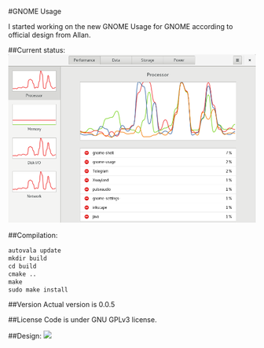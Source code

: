 #GNOME Usage

I started working on the new GNOME Usage for GNOME according to official design from Allan.<br>

##Current status:
![Screenshot](screenshot.png?raw=true )

##Compilation:
```
autovala update
mkdir build
cd build
cmake ..
make
sudo make install
```

##Version
Actual version is 0.0.5

##License
Code is under GNU GPLv3 license.

##Design:
<img src="https://raw.githubusercontent.com/gnome-design-team/gnome-mockups/master/usage/usage-wires.png">
